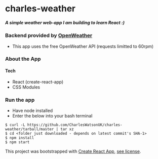 # charles-weather
##### A simple weather web-app I am building to learn React :)
### Backend provided by [OpenWeather](https://openweathermap.org/)
* This app uses the free OpenWeather API (requests limitted to 60rpm)

### About the App

#### Tech
* React (create-react-app)
* CSS Modules

### Run the app
* Have node installed
* Enter the below into your bash terminal
```
$ curl -L https://github.com/CharlesWatsonUK/charles-weather/tarball/master | tar xz
$ cd <folder just downloaded - depends on latest commit's SHA-1>
$ npm install
$ npm start
```

This project was bootstrapped with [Create React App](https://github.com/facebook/create-react-app), [see license](https://github.com/facebook/create-react-app/blob/master/LICENSE).
